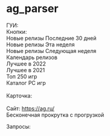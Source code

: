# ag_parser
ГУИ:<br>
Кнопки:<br>
Новые релизы Последние 30 дней<br>
Новые релизы Эта неделя<br>
Новые релизы Следующая неделя<br>
Календарь релизов<br>
Лучшее в 2022<br>
Лучшее в 2021<br>
Топ 250 игр<br>
Каталог PC игр<br>
<br>
Карточка:<br>
<br>
Сайт: https://ag.ru/<br>
Бесконечная прокрутка с прогрузкой<br>

Запросы:<br>
